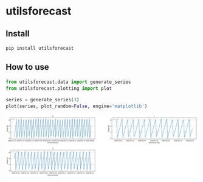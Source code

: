 utilsforecast
================

<!-- WARNING: THIS FILE WAS AUTOGENERATED! DO NOT EDIT! -->

## Install

``` sh
pip install utilsforecast
```

## How to use

``` python
from utilsforecast.data import generate_series
from utilsforecast.plotting import plot
```

``` python
series = generate_series(3)
plot(series, plot_random=False, engine='matplotlib')
```

![](index_files/figure-gfm/cell-3-output-1.png)

